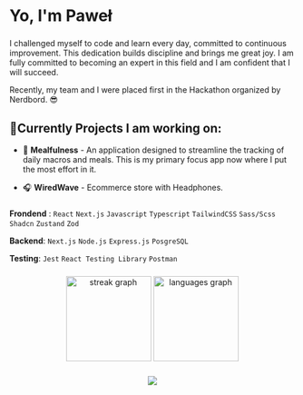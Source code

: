 
###

<h1 align="left">Yo, I'm Paweł</h1>

###

<p align="left">I challenged myself to code and learn every day, committed to continuous improvement. This dedication builds discipline and brings me great joy. I am fully committed to becoming an expert in this field and I am confident that I will succeed.</p>

<p align="left">Recently, my team and I were placed first in the Hackathon organized by Nerdbord. 😎</p>

<h2 align="left">🚀Currently Projects I am working on:</h2>

- 🍱 **Mealfulness** - An application designed to streamline the tracking of daily macros and meals. This is my primary focus app now where I put the most effort in it.

- 🎧 **WiredWave** - Ecommerce store with Headphones.


###


**Frondend** : `React` `Next.js` `Javascript` `Typescript` `TailwindCSS` `Sass/Scss` `Shadcn` `Zustand` `Zod`

**Backend**: `Next.js` `Node.js` `Express.js` `PosgreSQL`

**Testing**: `Jest` `React Testing Library` `Postman`


###

<div align="center">
  <img src="https://streak-stats.demolab.com?user=AoiTechDev&locale=en&mode=daily&theme=cobalt&hide_border=false&border_radius=5&order=3" height="150" alt="streak graph"  />
  <img src="https://github-readme-stats.vercel.app/api/top-langs?username=AoiTechDev&locale=en&hide_title=false&layout=compact&card_width=320&langs_count=5&theme=cobalt&hide_border=false&order=2" height="150" alt="languages graph"  />
</div>

###


###

<div align="center">
  <img src="https://profile-counter.glitch.me/AoiTechDev/count.svg?"  />
</div>

###
